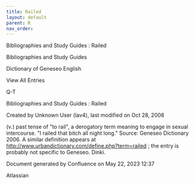 ```yaml
---
title: Railed
layout: default
parent: R
nav_order:
---
```


Bibliographies and Study Guides : Railed

Bibliographies and Study Guides

Dictionary of Geneseo English

View All Entries

Q-T

Bibliographies and Study Guides : Railed

Created by  Unknown User (lav4), last modified on Oct 28, 2008

(v.) past tense of &quot;to rail&quot;, a derogatory term meaning to engage in sexual intercourse. &quot;I railed that bitch all night long.&quot; Source: Geneseo Dictionary 2006. A similar definition appears at http://www.urbandictionary.com/define.php?term=railed ; the entry is probably not specific to Geneseo. Dinki.

Document generated by Confluence on May 22, 2023 12:37

Atlassian
